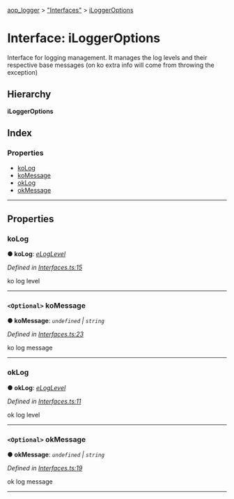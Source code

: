 [aop_logger](../README.md) > ["Interfaces"](../modules/_interfaces_.md) > [iLoggerOptions](../interfaces/_interfaces_.iloggeroptions.md)

# Interface: iLoggerOptions

Interface for logging management. It manages the log levels and their respective base messages (on ko extra info will come from throwing the exception)

## Hierarchy

**iLoggerOptions**

## Index

### Properties

* [koLog](_interfaces_.iloggeroptions.md#kolog)
* [koMessage](_interfaces_.iloggeroptions.md#komessage)
* [okLog](_interfaces_.iloggeroptions.md#oklog)
* [okMessage](_interfaces_.iloggeroptions.md#okmessage)

---

## Properties

<a id="kolog"></a>

###  koLog

**● koLog**: *[eLogLevel](../enums/_enums_.eloglevel.md)*

*Defined in [Interfaces.ts:15](https://github.com/thewazaa/ts-aop_logger/blob/2b371d2/src/Interfaces.ts#L15)*

ko log level

___
<a id="komessage"></a>

### `<Optional>` koMessage

**● koMessage**: *`undefined` \| `string`*

*Defined in [Interfaces.ts:23](https://github.com/thewazaa/ts-aop_logger/blob/2b371d2/src/Interfaces.ts#L23)*

ko log message

___
<a id="oklog"></a>

###  okLog

**● okLog**: *[eLogLevel](../enums/_enums_.eloglevel.md)*

*Defined in [Interfaces.ts:11](https://github.com/thewazaa/ts-aop_logger/blob/2b371d2/src/Interfaces.ts#L11)*

ok log level

___
<a id="okmessage"></a>

### `<Optional>` okMessage

**● okMessage**: *`undefined` \| `string`*

*Defined in [Interfaces.ts:19](https://github.com/thewazaa/ts-aop_logger/blob/2b371d2/src/Interfaces.ts#L19)*

ok log message

___

